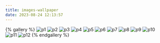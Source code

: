```yaml
---
title: images-wallpaper
date: 2023-08-24 12:13:57
---
```


{% gallery %}
![p1]( https://source.fomal.cc/img/default_cover_1.webp )
![p2]( https://source.fomal.cc/img/default_cover_2.webp )
![p3]( https://source.fomal.cc/img/default_cover_3.webp )
![p4]( https://source.fomal.cc/img/default_cover_4.webp )
![p5]( https://source.fomal.cc/img/default_cover_5.webp )
![p6]( https://source.fomal.cc/img/default_cover_6.webp )
![p7]( https://source.fomal.cc/img/default_cover_7.webp )
![p8]( https://source.fomal.cc/img/default_cover_8.webp )
![p9]( https://source.fomal.cc/img/default_cover_9.webp )
![p10]( https://source.fomal.cc/img/default_cover_10.webp )
![p11]( https://source.fomal.cc/img/default_cover_11.webp )
![p12]( https://source.fomal.cc/img/default_cover_12.webp )
{% endgallery %}
